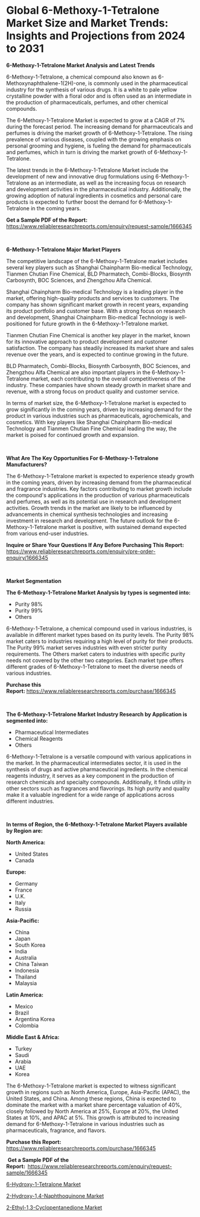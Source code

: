 <p><h1>Global 6-Methoxy-1-Tetralone Market Size and Market Trends: Insights and Projections from 2024 to 2031</h1></p><p><strong>6-Methoxy-1-Tetralone Market Analysis and Latest Trends</strong></p>
<p><p>6-Methoxy-1-Tetralone, a chemical compound also known as 6-Methoxynaphthalene-1(2H)-one, is commonly used in the pharmaceutical industry for the synthesis of various drugs. It is a white to pale yellow crystalline powder with a floral odor and is often used as an intermediate in the production of pharmaceuticals, perfumes, and other chemical compounds.</p><p>The 6-Methoxy-1-Tetralone Market is expected to grow at a CAGR of 7% during the forecast period. The increasing demand for pharmaceuticals and perfumes is driving the market growth of 6-Methoxy-1-Tetralone. The rising prevalence of various diseases, coupled with the growing emphasis on personal grooming and hygiene, is fueling the demand for pharmaceuticals and perfumes, which in turn is driving the market growth of 6-Methoxy-1-Tetralone.</p><p>The latest trends in the 6-Methoxy-1-Tetralone Market include the development of new and innovative drug formulations using 6-Methoxy-1-Tetralone as an intermediate, as well as the increasing focus on research and development activities in the pharmaceutical industry. Additionally, the growing adoption of natural ingredients in cosmetics and personal care products is expected to further boost the demand for 6-Methoxy-1-Tetralone in the coming years.</p></p>
<p><strong>Get a Sample PDF of the Report:&nbsp;</strong> <a href="https://www.reliableresearchreports.com/enquiry/request-sample/1666345">https://www.reliableresearchreports.com/enquiry/request-sample/1666345</a></p>
<p>&nbsp;</p>
<p><strong>6-Methoxy-1-Tetralone Major Market Players</strong></p>
<p><p>The competitive landscape of the 6-Methoxy-1-Tetralone market includes several key players such as Shanghai Chainpharm Bio-medical Technology, Tianmen Chutian Fine Chemical, BLD Pharmatech, Combi-Blocks, Biosynth Carbosynth, BOC Sciences, and Zhengzhou Alfa Chemical.</p><p>Shanghai Chainpharm Bio-medical Technology is a leading player in the market, offering high-quality products and services to customers. The company has shown significant market growth in recent years, expanding its product portfolio and customer base. With a strong focus on research and development, Shanghai Chainpharm Bio-medical Technology is well-positioned for future growth in the 6-Methoxy-1-Tetralone market.</p><p>Tianmen Chutian Fine Chemical is another key player in the market, known for its innovative approach to product development and customer satisfaction. The company has steadily increased its market share and sales revenue over the years, and is expected to continue growing in the future.</p><p>BLD Pharmatech, Combi-Blocks, Biosynth Carbosynth, BOC Sciences, and Zhengzhou Alfa Chemical are also important players in the 6-Methoxy-1-Tetralone market, each contributing to the overall competitiveness of the industry. These companies have shown steady growth in market share and revenue, with a strong focus on product quality and customer service.</p><p>In terms of market size, the 6-Methoxy-1-Tetralone market is expected to grow significantly in the coming years, driven by increasing demand for the product in various industries such as pharmaceuticals, agrochemicals, and cosmetics. With key players like Shanghai Chainpharm Bio-medical Technology and Tianmen Chutian Fine Chemical leading the way, the market is poised for continued growth and expansion.</p></p>
<p>&nbsp;</p>
<p><strong>What Are The Key Opportunities For 6-Methoxy-1-Tetralone Manufacturers?</strong></p>
<p><p>The 6-Methoxy-1-Tetralone market is expected to experience steady growth in the coming years, driven by increasing demand from the pharmaceutical and fragrance industries. Key factors contributing to market growth include the compound's applications in the production of various pharmaceuticals and perfumes, as well as its potential use in research and development activities. Growth trends in the market are likely to be influenced by advancements in chemical synthesis technologies and increasing investment in research and development. The future outlook for the 6-Methoxy-1-Tetralone market is positive, with sustained demand expected from various end-user industries.</p></p>
<p><strong>Inquire or Share Your Questions If Any Before Purchasing This Report:</strong> <a href="https://www.reliableresearchreports.com/enquiry/pre-order-enquiry/1666345">https://www.reliableresearchreports.com/enquiry/pre-order-enquiry/1666345</a></p>
<p>&nbsp;</p>
<p><strong>Market Segmentation</strong></p>
<p><strong>The 6-Methoxy-1-Tetralone Market Analysis by types is segmented into:</strong></p>
<p><ul><li>Purity 98%</li><li>Purity 99%</li><li>Others</li></ul></p>
<p><p>6-Methoxy-1-Tetralone, a chemical compound used in various industries, is available in different market types based on its purity levels. The Purity 98% market caters to industries requiring a high level of purity for their products. The Purity 99% market serves industries with even stricter purity requirements. The Others market caters to industries with specific purity needs not covered by the other two categories. Each market type offers different grades of 6-Methoxy-1-Tetralone to meet the diverse needs of various industries.</p></p>
<p><strong>Purchase this Report:&nbsp;</strong><a href="https://www.reliableresearchreports.com/purchase/1666345">https://www.reliableresearchreports.com/purchase/1666345</a></p>
<p>&nbsp;</p>
<p><strong>The 6-Methoxy-1-Tetralone Market Industry Research by Application is segmented into:</strong></p>
<p><ul><li>Pharmaceutical Intermediates</li><li>Chemical Reagents</li><li>Others</li></ul></p>
<p><p>6-Methoxy-1-Tetralone is a versatile compound with various applications in the market. In the pharmaceutical intermediates sector, it is used in the synthesis of drugs and active pharmaceutical ingredients. In the chemical reagents industry, it serves as a key component in the production of research chemicals and specialty compounds. Additionally, it finds utility in other sectors such as fragrances and flavorings. Its high purity and quality make it a valuable ingredient for a wide range of applications across different industries.</p></p>
<p>&nbsp;</p>
<p><strong>In terms of Region, the 6-Methoxy-1-Tetralone Market Players available by Region are:</strong></p>
<p>
    <p> <strong> North America: </strong>
        <ul>
            <li>United States</li>
            <li>Canada</li>
        </ul>
        </p> 
    <p> <strong> Europe: </strong>
        <ul>
            <li>Germany</li>
            <li>France</li>
            <li>U.K.</li>
            <li>Italy</li>
            <li>Russia</li>
        </ul>
        </p> 
    <p> <strong> Asia-Pacific: </strong>
        <ul>
            <li>China</li>
            <li>Japan</li>
            <li>South Korea</li>
            <li>India</li>
            <li>Australia</li>
            <li>China Taiwan</li>
            <li>Indonesia</li>
            <li>Thailand</li>
            <li>Malaysia</li>
        </ul>
        </p> 
    <p> <strong> Latin America: </strong>
        <ul>
            <li>Mexico</li>
            <li>Brazil</li>
            <li>Argentina Korea</li>
            <li>Colombia</li>
        </ul>
        </p> 
    <p> <strong> Middle East & Africa: </strong>
        <ul>
            <li>Turkey</li>
            <li>Saudi</li>
            <li>Arabia</li>
            <li>UAE</li>
            <li>Korea</li>
        </ul>
    </p>
    </p>
<p><p>The 6-Methoxy-1-Tetralone market is expected to witness significant growth in regions such as North America, Europe, Asia-Pacific (APAC), the United States, and China. Among these regions, China is expected to dominate the market with a market share percentage valuation of 40%, closely followed by North America at 25%, Europe at 20%, the United States at 10%, and APAC at 5%. This growth is attributed to increasing demand for 6-Methoxy-1-Tetralone in various industries such as pharmaceuticals, fragrance, and flavors.</p></p>
<p><strong>Purchase this Report: </strong><a href="https://www.reliableresearchreports.com/purchase/1666345">https://www.reliableresearchreports.com/purchase/1666345</a></p>
<p>&nbsp;<strong>Get a Sample PDF of the Report:&nbsp;&nbsp;</strong><a href="https://www.reliableresearchreports.com/enquiry/request-sample/1666345">https://www.reliableresearchreports.com/enquiry/request-sample/1666345</a></p>
<p><strong></strong></p>
<p><p><a href="https://github.com/wwwkeltoum/Market-Research-Report-List-2/blob/main/6-hydroxy-1-tetralone-market.md">6-Hydroxy-1-Tetralone Market</a></p><p><a href="https://github.com/gamblestampleyjenny50m5sl6/Market-Research-Report-List-1/blob/main/2-hydroxy-14-naphthoquinone-market.md">2-Hydroxy-1,4-Naphthoquinone Market</a></p><p><a href="https://github.com/nicholepatriciadoylenwnrjr0/Market-Research-Report-List-1/blob/main/2-ethyl-13-cyclopentanedione-market.md">2-Ethyl-1,3-Cyclopentanedione Market</a></p></p>